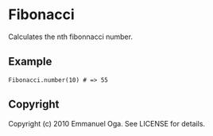 Fibonacci
=========

Calculates the nth fibonnacci number.


Example
-------

    Fibonacci.number(10) # => 55


Copyright
---------

Copyright (c) 2010 Emmanuel Oga. See LICENSE for details.
